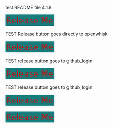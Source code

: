 
test README file 4.1.8

[![Release](ReleaseButton.png)](https://openwhisk.eu-gb.bluemix.net/api/v1/web/nhardman%40uk.ibm.com_dev/default/returnredirect.http)


TEST Release button goes directly to openwhisk

[![Release](ReleaseButton.png)](https://openwhisk.eu-gb.bluemix.net/api/v1/web/nhardman%40uk.ibm.com_dev/default/devrequest.http)

TEST release button goes to github_login

[![Release](ReleaseButton.png)](https://openwhisk.eu-gb.bluemix.net/api/v1/web/nhardman%40uk.ibm.com_dev/default/github_login.html)


TEST release button goes to github_login

[![Release](ReleaseButton.png)](https://github.com/login/oauth/authorize?client_id=7388f7b5ae2e8cce42c0&redirect_uri=https://openwhisk.eu-gb.bluemix.net/api/v1/web/nhardman%40uk.ibm.com_dev/default/github_login.html&state=4563)

[![Release](ReleaseButton.png)](https://github.com/login/oauth/authorize?client_id=7388f7b5ae2e8cce42c0&state=random)
